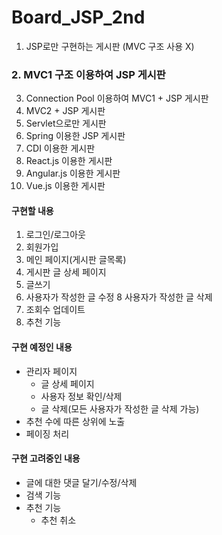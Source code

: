 # Board_JSP_2nd
1. JSP로만 구현하는 게시판 (MVC 구조 사용 X)
### 2. MVC1 구조 이용하여 JSP 게시판
3. Connection Pool 이용하여 MVC1 + JSP 게시판
4. MVC2 + JSP 게시판
5. Servlet으로만 게시판
6. Spring 이용한 JSP 게시판
7. CDI 이용한 게시판
8. React.js 이용한 게시판
9. Angular.js 이용한 게시판
10. Vue.js 이용한 게시판


#### 구현할 내용
1. 로그인/로그아웃
2. 회원가입
3. 메인 페이지(게시판 글목록)
4. 게시판 글 상세 페이지
5. 글쓰기
7. 사용자가 작성한 글 수정
8 사용자가 작성한 글 삭제
9. 조회수 업데이트  
10. 추천 기능  


#### 구현 예정인 내용
* 관리자 페이지
   * 글 상세 페이지
   * 사용자 정보 확인/삭제
   * 글 삭제(모든 사용자가 작성한 글 삭제 가능)
* 추천 수에 따른 상위에 노출
* 페이징 처리


#### 구현 고려중인 내용
* 글에 대한 댓글 달기/수정/삭제
* 검색 기능
* 추천 기능
  * 추천 취소
